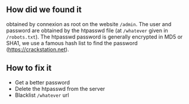 ## How did we found it

obtained by connexion as root on the website `/admin`.
The user and password are obtained by the htpasswd file (at `/whatever` given in `/robots.txt`).
The htpasswd password is generally encrypted in MD5 or SHA1, we use a famous hash list to find the password (https://crackstation.net).

## How to fix it
- Get a better password
- Delete the htpasswd from the server
- Blacklist `/whatever` url
